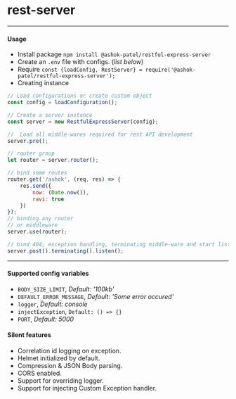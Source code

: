 # rest-server
---

#### Usage
+ Install package `npm install @ashok-patel/restful-express-server`
+ Create an `.env` file with configs. (_list below_)
+ Require `const {loadConfig, RestServer} = require('@ashok-patel/restful-express-server');`
+ Creating instance

```javascript
// Load configurations or create custom object
const config = loadConfiguration();

// Create a server instance
const server = new RestfulExpressServer(config);

//  Load all middle-wares required for rest API development
server.pre();

// router group
let router = server.router();

// bind some routes
router.get('/ashok', (req, res) => {
    res.send({
        now: (Date.now()),
        ravi: true
    })
});
// binding any router
// or middleware
server.use(router);

// bind 404, exception handling, terminating middle-ware and start listening.
server.post().terminating().listen();
```

---

#### Supported config variables
* `BODY_SIZE_LIMIT`, _Default: '100kb'_
* `DEFAULT_ERROR_MESSAGE`, _Default: 'Some error occured'_
* `logger`, _Default: console_
* `injectException`, `Default: () => {}` 
* `PORT`, _Default: 5000_

#### Silent features
+ Correlation id logging on exception.
+ Helmet initialized by default.
+ Compression & JSON Body parsing.
+ CORS enabled.
+ Support for overriding logger.
+ Support for injecting Custom Exception handler.

